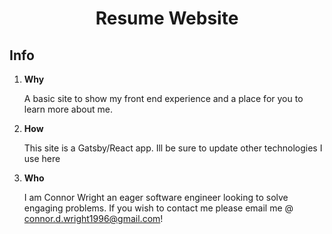 <h1 align="center">
  Resume Website
</h1>

## Info

1.  **Why**

    A basic site to show my front end experience and a place for you to learn more about me. 

2.  **How**

    This site is a Gatsby/React app. Ill be sure to update other technologies I use here

3.  **Who**

    I am Connor Wright an eager software engineer looking to solve engaging problems. 
    If you wish to contact me please email me @ connor.d.wright1996@gmail.com!

